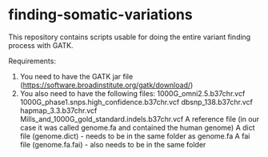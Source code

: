 # finding-somatic-variations
This repository contains scripts usable for doing the entire variant finding process with GATK.

Requirements:
1) You need to have the GATK jar file (https://software.broadinstitute.org/gatk/download/)
2) You also need to have the following files:
      1000G_omni2.5.b37chr.vcf
      1000G_phase1.snps.high_confidence.b37chr.vcf
      dbsnp_138.b37chr.vcf
      hapmap_3.3.b37chr.vcf
      Mills_and_1000G_gold_standard.indels.b37chr.vcf
      A reference file (in our case it was called genome.fa and contained the human genome)
      A dict file (genome.dict) - needs to be in the same folder as genome.fa
      A fai file (genome.fa.fai) - also needs to be in the same folder


